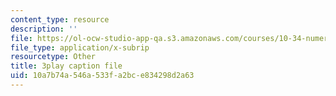 ```yaml
---
content_type: resource
description: ''
file: https://ol-ocw-studio-app-qa.s3.amazonaws.com/courses/10-34-numerical-methods-applied-to-chemical-engineering-fall-2015/10a7b74a546a533fa2bce834298d2a63_SejxqXAlSec.vtt
file_type: application/x-subrip
resourcetype: Other
title: 3play caption file
uid: 10a7b74a-546a-533f-a2bc-e834298d2a63
---
```

